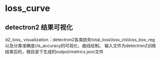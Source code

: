 # loss_curve
## detectron2 结果可视化
d2_loss_ visualization：detectron2各类损失total_loss\loss_cls\loss_box_reg以及分类准确度cls_accuracy的可视化、曲线绘制。
输入文件为detectron2训练结束后的，根目录下生成的output/metrics.json文件
